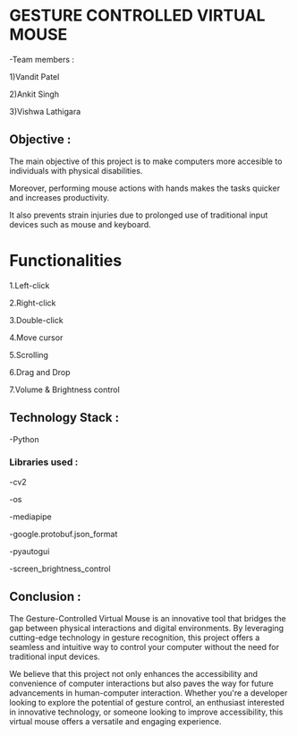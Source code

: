


# GESTURE CONTROLLED VIRTUAL MOUSE



-Team members :

1)Vandit Patel

2)Ankit Singh

3)Vishwa Lathigara




## Objective :

The main objective of this project is to make computers more accesible to individuals with physical disabilities.

Moreover, performing mouse actions with hands makes the tasks quicker and increases productivity.

It also prevents strain injuries due to prolonged use of traditional input devices such as mouse and keyboard.


# Functionalities

1.Left-click

2.Right-click

3.Double-click

4.Move cursor

5.Scrolling

6.Drag and Drop

7.Volume & Brightness control


## Technology Stack :

-Python

### Libraries used :

-cv2

-os

-mediapipe

-google.protobuf.json_format

-pyautogui

-screen_brightness_control


## Conclusion :

The Gesture-Controlled Virtual Mouse is an innovative tool that bridges the gap between physical interactions and digital environments. By leveraging cutting-edge technology in gesture recognition, this project offers a seamless and intuitive way to control your computer without the need for traditional input devices.

We believe that this project not only enhances the accessibility and convenience of computer interactions but also paves the way for future advancements in human-computer interaction. Whether you're a developer looking to explore the potential of gesture control, an enthusiast interested in innovative technology, or someone looking to improve accessibility, this virtual mouse offers a versatile and engaging experience.







